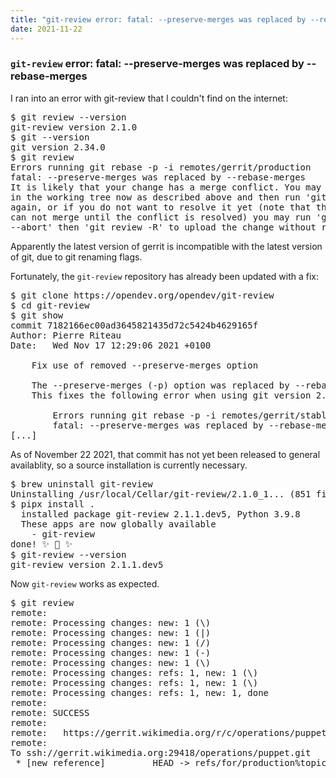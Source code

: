 ```yaml
---
title: "git-review error: fatal: --preserve-merges was replaced by --rebase-merges"
date: 2021-11-22
---
```


### `git-review` error: fatal: --preserve-merges was replaced by --rebase-merges

I ran into an error with git-review that I couldn't find on the internet:

<pre class="terminal">
$ git review --version
git-review version 2.1.0
$ git --version
git version 2.34.0
$ git review
Errors running git rebase -p -i remotes/gerrit/production
fatal: --preserve-merges was replaced by --rebase-merges
It is likely that your change has a merge conflict. You may resolve it
in the working tree now as described above and then run 'git review'
again, or if you do not want to resolve it yet (note that the change
can not merge until the conflict is resolved) you may run 'git rebase
--abort' then 'git review -R' to upload the change without rebasing.
</pre>

Apparently the latest version of gerrit is incompatible with the latest version of git, due to git renaming flags.


Fortunately, the `git-review` repository has already been updated with a fix:

<pre class="terminal">
$ git clone https://opendev.org/opendev/git-review
$ cd git-review
$ git show
commit 7182166ec00ad3645821435d72c5424b4629165f
Author: Pierre Riteau <pierre@stackhpc.com>
Date:   Wed Nov 17 12:29:06 2021 +0100

    Fix use of removed --preserve-merges option

    The --preserve-merges (-p) option was replaced by --rebase-merges (-r).
    This fixes the following error when using git version 2.34.0:

        Errors running git rebase -p -i remotes/gerrit/stable/xena
        fatal: --preserve-merges was replaced by --rebase-merges
[...]
</pre>

As of November 22 2021, that commit has not yet been released to general availablity, so a source installation is currently necessary.

<pre class="terminal">
$ brew uninstall git-review
Uninstalling /usr/local/Cellar/git-review/2.1.0_1... (851 files, 11.5MB)
$ pipx install .
  installed package git-review 2.1.1.dev5, Python 3.9.8
  These apps are now globally available
    - git-review
done! ✨ 🌟 ✨
$ git-review --version
git-review version 2.1.1.dev5
</pre>

Now `git-review` works as expected.

<pre class="terminal">
$ git review
remote:
remote: Processing changes: new: 1 (\)
remote: Processing changes: new: 1 (|)
remote: Processing changes: new: 1 (/)
remote: Processing changes: new: 1 (-)
remote: Processing changes: new: 1 (\)
remote: Processing changes: refs: 1, new: 1 (\)
remote: Processing changes: refs: 1, new: 1 (\)
remote: Processing changes: refs: 1, new: 1, done
remote:
remote: SUCCESS
remote:
remote:   https://gerrit.wikimedia.org/r/c/operations/puppet/+/740712 superset: set webserver timeout to 180 seconds [NEW]
remote:
To ssh://gerrit.wikimedia.org:29418/operations/puppet.git
 * [new reference]         HEAD -> refs/for/production%topic=heads/T294771-superset-webserver-timeout
 </pre>

